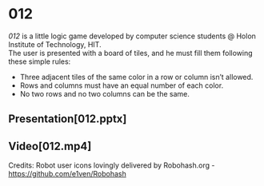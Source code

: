 # 012
*012* is a little logic game developed by computer science students @ Holon Institute of Technology, HIT.  
The user is presented with a board of tiles, and he must fill them following these simple rules:  
 - Three adjacent tiles of the same color in a row or column isn’t allowed.  
 - Rows and columns must have an equal number of each color.  
 - No two rows and no two columns can be the same.  

## Presentation[012.pptx]
## Video[012.mp4]

Credits:
Robot user icons lovingly delivered by Robohash.org - https://github.com/e1ven/Robohash
